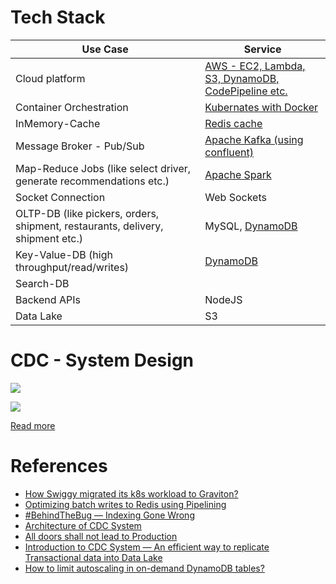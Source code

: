 # Tech Stack

| Use Case                                                                       | Service                                                                          |
|--------------------------------------------------------------------------------|----------------------------------------------------------------------------------|
| Cloud platform                                                                 | [AWS - EC2, Lambda, S3, DynamoDB, CodePipeline etc.](../2_AWSServices/Readme.md) |
| Container Orchestration                                                        | [Kubernates with Docker](../9_ContainerOrchestrationServices/Readme.md)          |
| InMemory-Cache                                                                 | [Redis cache](../3_DatabaseServices/In-Memory-Databases/Redis/Readme.md)                |
| Message Broker - Pub/Sub                                                       | [Apache Kafka (using confluent)](../5_MessageBrokers/Kafka/Readme.md)            |
| Map-Reduce Jobs (like select driver, generate recommendations etc.)            | [Apache Spark](../6_BigDataServices/ETLServices/ApacheSpark.md)                  |
| Socket Connection                                                              | Web Sockets                                                                      |
| OLTP-DB (like pickers, orders, shipment, restaurants, delivery, shipment etc.) | MySQL, [DynamoDB]()                                                              |
| Key-Value-DB (high throughput/read/writes)                                     | [DynamoDB]()                                                                     |
| Search-DB                                                                      |                                                                                  |
| Backend APIs                                                                   | NodeJS                                                                           |
| Data Lake                                                                      | S3                                                                               |

# CDC - System Design

![](https://miro.medium.com/v2/resize:fit:1400/0*nP8YV-H-FBTPXBUg)

![](https://miro.medium.com/v2/resize:fit:1400/format:webp/1*V8PvRfNVyd0OM2E4AKstgg.png)

[Read more](https://bytes.swiggy.com/architecture-of-cdc-system-a975a081691f)

# References
- [How Swiggy migrated its k8s workload to Graviton?](https://bytes.swiggy.com/how-swiggy-migrated-its-k8s-workload-to-graviton-d2643bbc7871)
- [Optimizing batch writes to Redis using Pipelining](https://bytes.swiggy.com/optimizing-batch-writes-to-redis-using-pipelining-d480ebaf4653)
- [#BehindTheBug — Indexing Gone Wrong](https://bytes.swiggy.com/behindthebug-indexing-gone-wrong-6b4d682fd805)
- [Architecture of CDC System](https://bytes.swiggy.com/architecture-of-cdc-system-a975a081691f)
- [All doors shall not lead to Production](https://bytes.swiggy.com/all-doors-shall-not-lead-to-production-e33bf293265f)
- [Introduction to CDC System — An efficient way to replicate Transactional data into Data Lake](https://bytes.swiggy.com/introduction-to-cdc-system-an-efficient-way-to-replicate-transactional-data-into-data-lake-c10f99c7a3fd)
- [How to limit autoscaling in on-demand DynamoDB tables?](https://bytes.swiggy.com/how-to-limit-autoscaling-in-on-demand-dynamodb-tables-c57e20cbbbcf)